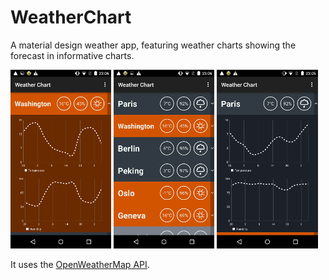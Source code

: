 # WeatherChart

A material design weather app, featuring weather charts showing the forecast in informative charts.

<img src="https://github.com/JulienSiems/WeatherChart/blob/master/screenshots/Screenshot_2015-10-14-23-06-50.png" width="32%"/>  <img src="https://github.com/JulienSiems/WeatherChart/blob/master/screenshots/Screenshot_2015-10-14-23-06-37.png" width="32%"/> <img src="https://github.com/JulienSiems/WeatherChart/blob/master/screenshots/Screenshot_2015-10-14-23-05-11.png" width="32%"/>


It uses the [OpenWeatherMap API](http://openweathermap.org/api). 
